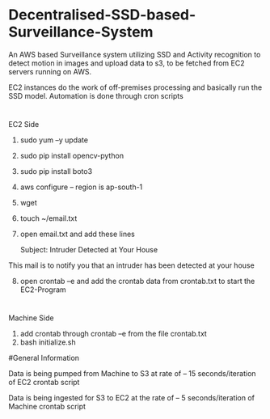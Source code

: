 # Decentralised-SSD-based-Surveillance-System
An AWS based Surveillance system utilizing SSD and Activity recognition to detect motion in images and upload data to s3, to be fetched from EC2 servers running on AWS.

EC2 instances do the work of off-premises processing and basically run the SSD model.
Automation is done through cron scripts
#
EC2 Side

1.	sudo yum –y update
2.	sudo pip install opencv-python
3.	sudo pip install boto3
4.	aws configure – region is ap-south-1
5.	wget <link-of-project>
6.	touch ~/email.txt
7.	open email.txt and add these lines

	Subject: Intruder Detected at Your House

This mail is to notify you that an intruder has been detected at your house

8.	open crontab –e and add the crontab data from crontab.txt to start the EC2-Program
#
Machine Side

1.	add crontab through crontab –e from the file crontab.txt
2.	bash initialize.sh 


#General Information

Data is being pumped from Machine to S3 at rate of – 15 seconds/iteration of EC2 crontab script

Data is being ingested for S3 to EC2 at the rate of – 5 seconds/iteration of Machine crontab script
